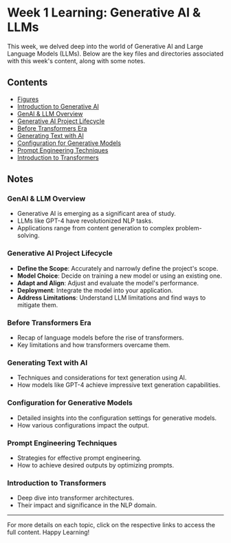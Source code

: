 # Week 1 Learning: Generative AI & LLMs

This week, we delved deep into the world of Generative AI and Large Language Models (LLMs). Below are the key files and directories associated with this week's content, along with some notes.

## Contents
- [Figures](./figures/)
- [Introduction to Generative AI](./introduction.md)
- [GenAI & LLM Overview](./GenAI&LLM.md)
- [Generative AI Project Lifecycle](./GenAI_project_lifecycle.md)
- [Before Transformers Era](./before_transformers.md)
- [Generating Text with AI](./generating_text.md)
- [Configuration for Generative Models](./generative_configuration.md)
- [Prompt Engineering Techniques](./prompt_engineering.md)
- [Introduction to Transformers](./transformers.md)

## Notes

### GenAI & LLM Overview
- Generative AI is emerging as a significant area of study.
- LLMs like GPT-4 have revolutionized NLP tasks.
- Applications range from content generation to complex problem-solving.

### Generative AI Project Lifecycle
- **Define the Scope**: Accurately and narrowly define the project's scope.
- **Model Choice**: Decide on training a new model or using an existing one.
- **Adapt and Align**: Adjust and evaluate the model's performance.
- **Deployment**: Integrate the model into your application.
- **Address Limitations**: Understand LLM limitations and find ways to mitigate them.

### Before Transformers Era
- Recap of language models before the rise of transformers.
- Key limitations and how transformers overcame them.

### Generating Text with AI
- Techniques and considerations for text generation using AI.
- How models like GPT-4 achieve impressive text generation capabilities.

### Configuration for Generative Models
- Detailed insights into the configuration settings for generative models.
- How various configurations impact the output.

### Prompt Engineering Techniques
- Strategies for effective prompt engineering.
- How to achieve desired outputs by optimizing prompts.

### Introduction to Transformers
- Deep dive into transformer architectures.
- Their impact and significance in the NLP domain.

---

For more details on each topic, click on the respective links to access the full content. Happy Learning!


